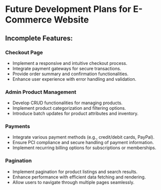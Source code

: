 # Future Development Plans for E-Commerce Website

## Incomplete Features:

### Checkout Page
- Implement a responsive and intuitive checkout process.
- Integrate payment gateways for secure transactions.
- Provide order summary and confirmation functionalities.
- Enhance user experience with error handling and validation.

### Admin Product Management
- Develop CRUD functionalities for managing products.
- Implement product categorization and filtering options.
- Introduce batch updates for product attributes and inventory.

### Payments
- Integrate various payment methods (e.g., credit/debit cards, PayPal).
- Ensure PCI compliance and secure handling of payment information.
- Implement recurring billing options for subscriptions or memberships.

### Pagination
- Implement pagination for product listings and search results.
- Enhance performance with efficient data fetching and rendering.
- Allow users to navigate through multiple pages seamlessly.

